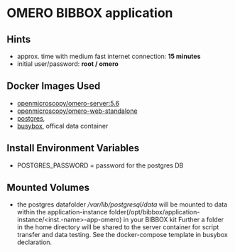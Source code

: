 # OMERO BIBBOX application

## Hints
* approx. time with medium fast internet connection: **15 minutes**
* initial user/password: **root / omero**


## Docker Images Used
 * [openmicroscopy/omero-server:5.6](https://hub.docker.com/r/openmicroscopy/omero-server/)
 * [openmicroscopy/omero-web-standalone](https://hub.docker.com/r/openmicroscopy/omero-web-standalone/) 
 * [postgres](https://hub.docker.com/_/postgres/),
 * [busybox](https://hub.docker.com/_/busybox/), offical data container
 
## Install Environment Variables
  *	POSTGRES_PASSWORD = password for the postgres DB

## Mounted Volumes

* the postgres datafolder _/var/lib/postgresql/data_ will be mounted to data within the application-instance folder(/opt/bibbox/application-instance/<inst.-name>-app-omero) in your BIBBOX kit 
Further a folder in the home directory will be shared to the server container for script transfer and data testing. See the docker-compose template in busybox declaration.
